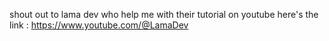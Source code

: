 shout out to lama dev who help me with their tutorial on youtube
here's the link : https://www.youtube.com/@LamaDev
